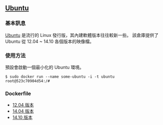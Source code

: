 ## [Ubuntu](https://registry.hub.docker.com/_/ubuntu/)

### 基本訊息
[Ubuntu](https://en.wikipedia.org/wiki/Ubuntu) 是流行的 Linux 發行版，其內建軟體版本往往較新一些。
該倉庫提供了 Ubuntu 從 12.04 ~ 14.10 各個版本的映像檔。

### 使用方法
預設會啟動一個最小化的 Ubuntu 環境。
```
$ sudo docker run --name some-ubuntu -i -t ubuntu
root@523c70904d54:/#
```

### Dockerfile
* [12.04 版本](https://github.com/tianon/docker-brew-ubuntu-core/blob/2b105575647a7e2030ff344d427c3920b89e17a9/precise/Dockerfile)
* [14.04 版本](https://github.com/tianon/docker-brew-ubuntu-core/blob/2b105575647a7e2030ff344d427c3920b89e17a9/trusty/Dockerfile)
* [14.10 版本](https://github.com/tianon/docker-brew-ubuntu-core/blob/2b105575647a7e2030ff344d427c3920b89e17a9/utopic/Dockerfile)
